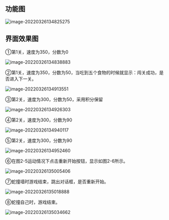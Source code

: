 ## 功能图

![image-20220326134825275](C:\Users\谭芯\AppData\Roaming\Typora\typora-user-images\image-20220326134825275.png)

## 界面效果图

①第1关，速度为350，分数为0

![image-20220326134838883](C:\Users\谭芯\AppData\Roaming\Typora\typora-user-images\image-20220326134838883.png)

②第1关，速度为350，分数为50，当吃到五个食物的时候就显示：闯关成功，是否进入下一关。

![image-20220326134913551](C:\Users\谭芯\AppData\Roaming\Typora\typora-user-images\image-20220326134913551.png)

③第2关，速度为300，分数为50，采用积分保留

![image-20220326134926303](C:\Users\谭芯\AppData\Roaming\Typora\typora-user-images\image-20220326134926303.png)

④第2关，速度为300，分数为90

![image-20220326134940117](C:\Users\谭芯\AppData\Roaming\Typora\typora-user-images\image-20220326134940117.png)

⑤第2关，速度为300，分数为90

![image-20220326134952460](C:\Users\谭芯\AppData\Roaming\Typora\typora-user-images\image-20220326134952460.png)

⑥在图2-5运动情况下点击重新开始按钮，显示如图2-6所示。

![image-20220326135005406](C:\Users\谭芯\AppData\Roaming\Typora\typora-user-images\image-20220326135005406.png)

⑦蛇撞墙时游戏结束，跳出对话框，是否重新开始。

![image-20220326135018888](C:\Users\谭芯\AppData\Roaming\Typora\typora-user-images\image-20220326135018888.png)

⑧蛇撞自己时，游戏结束。

![image-20220326135034662](C:\Users\谭芯\AppData\Roaming\Typora\typora-user-images\image-20220326135034662.png)

